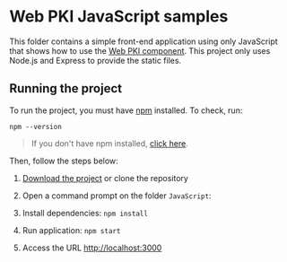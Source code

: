 Web PKI JavaScript samples
=======================

This folder contains a simple front-end application using only JavaScript that shows how to use the
[Web PKI component](https://webpki.lacunasoftware.com/). This project only uses Node.js and Express
to provide the static files.

Running the project
------------------

To run the project, you must have [npm](https://www.npmjs.com/) installed. To check, run:
```
npm --version
```
> If you don't have npm installed, [click here](https://www.npmjs.com/get-npm/).

Then, follow the steps below:

1. [Download the project](https://github.com/LacunaSoftware/WebPkiSamples/archive/master.zip) or clone the 
repository

1. Open a command prompt on the folder `JavaScript`:

1. Install dependencies: `npm install`

1. Run application: `npm start`

1. Access the URL [http://localhost:3000](http://localhost:3000)